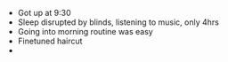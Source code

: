 - Got up at 9:30
- Sleep disrupted by blinds, listening to music, only 4hrs
- Going into morning routine was easy
- Finetuned haircut
- 